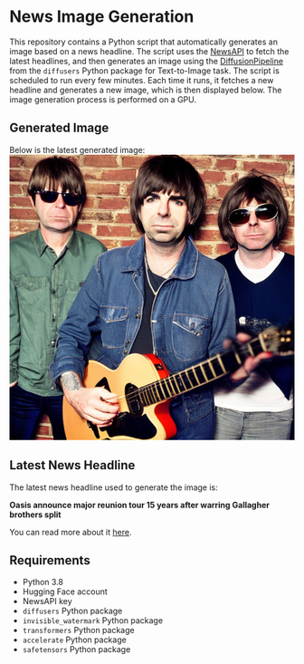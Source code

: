 # News Image Generation
This repository contains a Python script that automatically generates an image based on a news headline. The script uses the [NewsAPI](https://newsapi.org/) to fetch the latest headlines, and then generates an image using the [DiffusionPipeline](https://github.com/huggingface/diffusers) from the `diffusers` Python package for Text-to-Image task.
The script is scheduled to run every few minutes. Each time it runs, it fetches a new headline and generates a new image, which is then displayed below. The image generation process is performed on a GPU.

## Generated Image
Below is the latest generated image:
![Generated Image](image.png)

## Latest News Headline
The latest news headline used to generate the image is:

**Oasis announce major reunion tour 15 years after warring Gallagher brothers split**

You can read more about it [here](https://news.google.com/rss/articles/CBMiqgFBVV95cUxORnVmVUE4ZzhNelNkdUdqUVRGT0dZWGQwZlQ0MUxmNC1tallwTXVRckx6dHRKeVVjUDFMTjRPdjAzUnZkaHVXeXZid3RTSkFRQ3huVGxUNUVVNERsd0pEVXhjMGdsNVdreklQZWtZZWhEd29ZRi1MMXRMZ1FzeDdFRnVjd2JjamRVdGpiNWdRblFTUVdiRlQtZFdoN1dGbzJNWndFSllzQ2dLQdIBVkFVX3lxTFBKYUN3blpoR0U3cFhHR25KVW0wWkI2cjdoQlBqQUl6MTQxMHFOTVNyMXdOa2ZUcUpWeGdZWW0yN0RTd3MyTjlacWxQYm1NQ0kzdmh2dERR?oc=5).

## Requirements
- Python 3.8
- Hugging Face account
- NewsAPI key
- `diffusers` Python package
- `invisible_watermark` Python package
- `transformers` Python package
- `accelerate` Python package
- `safetensors` Python package

